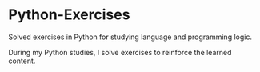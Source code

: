 # Python-Exercises
Solved exercises in Python for studying language and programming logic.

During my Python studies, I solve exercises to reinforce the learned content.
